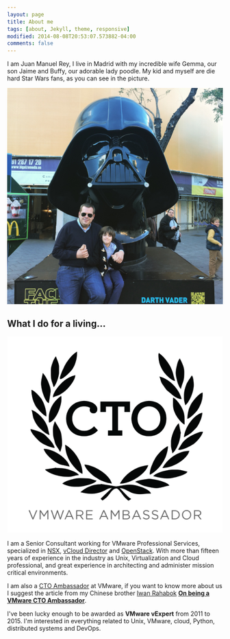 ```yaml
---
layout: page
title: About me
tags: [about, Jekyll, theme, responsive]
modified: 2014-08-08T20:53:07.573882-04:00
comments: false
---
```


I am Juan Manuel Rey, I live in Madrid with my incredible wife Gemma, our son Jaime and Buffy, our adorable lady poodle. My kid and myself are die hard Star Wars fans, as you can see in the picture.

[![](/images/facetehforce-darthvader-jaime.jpg)]({{site.url}}/images/facetehforce-darthvader-jaime.jpg)

## What I do for a living...

[![](/images/radio_cto_v6.png)]({{site.url}}/images/radio_cto_v6.png)

I am a Senior Consultant working for VMware Professional Services, specialized in [NSX](https://www.vmware.com/products/nsx), [vCloud Director](https://www.vmware.com/products/vcloud-director) and [OpenStack](http://www.openstack.org). With more than fifteen years of experience in the industry as Unix, Virtualization and Cloud professional, and great experience in architecting and administer mission critical environments.

I am also a [CTO Ambassador](http://blogs.vmware.com/cto/author/ctoambassadors/) at VMware, if you want to know more about us I suggest the article from my Chinese brother [Iwan Rahabok](https://twitter.com/e1_ang) [**On being a VMware CTO Ambassador**](http://virtual-red-dot.info/on-being-a-vmware-cto-ambassador/).

I've been lucky enough to be awarded as **VMware vExpert** from 2011 to 2015. I'm interested in everything related to Unix, VMware, cloud, Python, distributed systems and DevOps.
